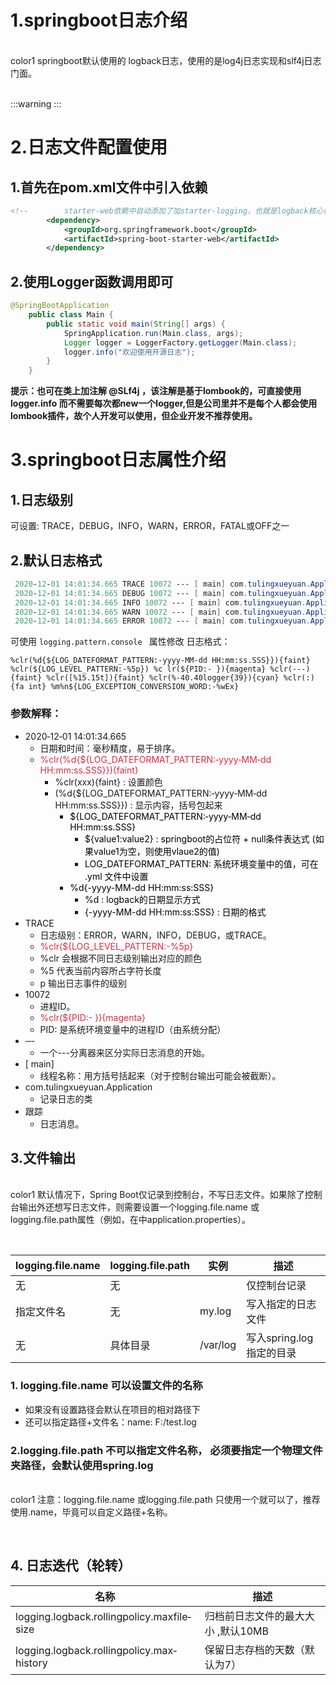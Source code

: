 # 1.springboot日志介绍
<br/>color1
springboot默认使用的 logback日志，使用的是log4j日志实现和slf4j日志门面。

<br/>
:::warning
:::


# 2.日志文件配置使用
## 1.首先在pom.xml文件中引入依赖
```xml
<!--        starter-web依赖中自动添加了加starter‐logging，也就是logback核心依赖-->
        <dependency>
            <groupId>org.springframework.boot</groupId>
            <artifactId>spring-boot-starter-web</artifactId>
        </dependency>
```

## 2.使用Logger函数调用即可
```java
@SpringBootApplication
    public class Main {
        public static void main(String[] args) {
            SpringApplication.run(Main.class, args);
            Logger logger = LoggerFactory.getLogger(Main.class);
            logger.info("欢迎使用开源日志");
        }
    }
```

**提示：也可在类上加注解 @SLf4j ，该注解是基于lombook的，可直接使用 logger.info 而不需要每次都new一个logger,但是公司里并不是每个人都会使用lombook插件，故个人开发可以使用，但企业开发不推荐使用。**

# 3.springboot日志属性介绍
## 1.日志级别
可设置: 
 TRACE，DEBUG，INFO，WARN，ERROR，FATAL或OFF之一  

## 2.默认日志格式
```java
 2020‐12‐01 14:01:34.665 TRACE 10072 ‐‐‐ [ main] com.tulingxueyuan.Application : 跟踪
 2020‐12‐01 14:01:34.665 DEBUG 10072 ‐‐‐ [ main] com.tulingxueyuan.Application : 调试
 2020‐12‐01 14:01:34.665 INFO 10072 ‐‐‐ [ main] com.tulingxueyuan.Application : 信息
 2020‐12‐01 14:01:34.665 WARN 10072 ‐‐‐ [ main] com.tulingxueyuan.Application : 警告
 2020‐12‐01 14:01:34.665 ERROR 10072 ‐‐‐ [ main] com.tulingxueyuan.Application : 异常

```

可使用 ` logging.pattern.console  ` 属性修改 日志格式：

` %clr(%d{${LOG_DATEFORMAT_PATTERN:‐yyyy‐MM‐dd HH:mm:ss.SSS}}){faint} %clr(${LOG_LEVEL_PATTERN:‐%5p}) %c lr(${PID:‐ }){magenta} %clr(‐‐‐){faint} %clr([%15.15t]){faint} %clr(%‐40.40logger{39}){cyan} %clr(:){fa int} %m%n${LOG_EXCEPTION_CONVERSION_WORD:‐%wEx}  `

### 参数解释：
+ 2020‐12‐01 14:01:34.665
    -  日期和时间：毫秒精度，易于排序。  
    - <font style="color:#DF2A3F;"> %clr(%d{${LOG_DATEFORMAT_PATTERN:‐yyyy‐MM‐dd HH:mm:ss.SSS}}){faint}</font>
        * %clr(xxx){faint} : 设置颜色
        * (%d{${LOG_DATEFORMAT_PATTERN:‐yyyy‐MM‐dd HH:mm:ss.SSS}}) : 显示内容，括号包起来
            + <font style="color:#000000;">${LOG_DATEFORMAT_PATTERN:‐yyyy‐MM‐dd HH:mm:ss.SSS}</font><font style="color:#000000;">	</font>
                - <font style="color:#000000;">${value1:value2}  : springboot的占位符 + null条件表达式 (如果value1为空，则使用vlaue2的值)</font>
                - <font style="color:#000000;">LOG_DATEFORMAT_PATTERN: 系统环境变量中的值，可在 .yml 文件中设置</font>
            + <font style="color:#000000;">%d{-yyyy-MM-dd HH:mm:ss:SSS}</font>
                - <font style="color:#000000;">%d : logback的日期显示方式</font>
                - <font style="color:#000000;">{-yyyy-MM-dd HH:mm:ss:SSS}	: 日期的格式</font>
+  TRACE  
    -  日志级别：ERROR，WARN，INFO，DEBUG，或TRACE。  
    - <font style="color:#DF2A3F;"> %clr(${LOG_LEVEL_PATTERN:-%5p}  </font>
    - %clr 会根据不同日志级别输出对应的颜色
    - %5 代表当前内容所占字符长度
    - p 输出日志事件的级别
+  10072  
    -  进程ID。  
    -  <font style="color:#DF2A3F;">%clr(${PID:- }){magenta}  </font>
    -  PID: 是系统环境变量中的进程ID（由系统分配）  
+ ‐‐‐
    -  一个---分离器来区分实际日志消息的开始。  
+  [           main]  
    -  线程名称：用方括号括起来（对于控制台输出可能会被截断）。  
+  com.tulingxueyuan.Application  
    -  记录日志的类  
+   跟踪  
    -  日志消息。  

## 3.文件输出
<br/>color1
 默认情况下，Spring Boot仅记录到控制台，不写日志文件。如果除了控制台输出外还想写日志文件，则需要设置一个logging.file.name 或logging.file.path属性（例如，在中application.properties）。  

<br/>

| logging.file.name | logging.file.path | 实例 | 描述 |
| --- | --- | --- | --- |
| 无 | 无 | | 仅控制台记录 |
| 指定文件名 | 无 | my.log | 写入指定的日志文件 |
| 无 | 具体目录 | /var/log | 写入spring.log指定的目录 |


###  1. logging.file.name 可以设置文件的名称
+ 如果没有设置路径会默认在项目的相对路径下 
+ 还可以指定路径+文件名：name: F:/test.log 

### 2.logging.file.path 不可以指定文件名称， 必须要指定一个物理文件夹路径，会默认使用spring.log  
<br/>color1
注意：logging.file.name 或logging.file.path 只使用一个就可以了，推荐使用.name，毕竟可以自定义路径+名称。

<br/>

## 4. 日志迭代（轮转）  
|  名称   |  描述   |
| --- | --- |
|  logging.logback.rollingpolicy.max­file­size   |  归档前日志文件的最大大小  ,默认10MB |
|  logging.logback.rollingpolicy.max­history   |  保留日志存档的天数（默认为7）   |


